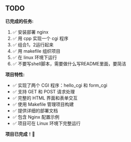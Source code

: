 ## TODO

**已完成的任务:**

1. ✅ 安装部署 nginx 
2. ✅ 用 cpp 实现一个 cgi 程序 
3. ✅ 组合1，2运行起来 
4. ✅ 用 makefile 组织项目 
5. ✅ 在 linux 环境下运行 
6. ✅ 不要写shell脚本，需要做什么写README里面，要简洁

**项目特性:**

- ✅ 实现了两个 CGI 程序：hello_cgi 和 form_cgi
- ✅ 支持 GET 和 POST 请求处理
- ✅ 完整的 HTML 界面和表单交互
- ✅ 使用 Makefile 管理项目构建
- ✅ 提供详细的部署文档
- ✅ 包含 Nginx 配置示例
- ✅ 项目可在 Linux 环境下完整运行

**项目已完成！🎉**